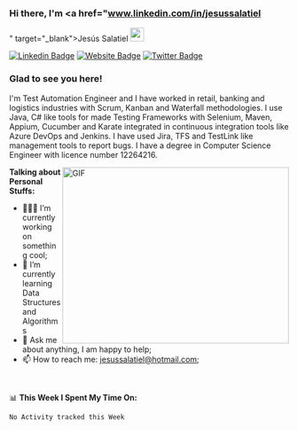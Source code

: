 ### Hi there, I'm <a href="www.linkedin.com/in/jesussalatiel
" target="_blank">Jesús Salatiel</a> <img src="https://media.giphy.com/media/hvRJCLFzcasrR4ia7z/giphy.gif" width="25px">

[![Linkedin Badge](https://img.shields.io/badge/-LinkedIn-0e76a8?style=flat-square&logo=Linkedin&logoColor=white)](www.linkedin.com/in/jesussalatiel)
[![Website Badge](https://img.shields.io/badge/Website-3b5998?style=flat-square&logo=google-chrome&logoColor=white)](https://jesussalatiel.github.io/jesussalatiel/)
[![Twitter Badge](https://img.shields.io/badge/-Twitter-00acee?style=flat-square&logo=Twitter&logoColor=white)](https://twitter.com/Jesus_Salatiel_)

### Glad to see you here!

I'm Test Automation Engineer and I have worked in retail, banking and logistics industries with Scrum, Kanban and Waterfall methodologies. I use Java, C# like tools for made Testing Frameworks with Selenium, Maven, Appium, Cucumber and Karate integrated in continuous integration tools like
Azure DevOps and Jenkins. I have used Jira, TFS and TestLink like management tools to report bugs. I have a degree in Computer Science Engineer with licence number 12264216.

<img align="right" alt="GIF" src="https://github.com/Gapur/Gapur/blob/master/coding.gif?raw=true" width="408" height="318" />
  

**Talking about Personal Stuffs:**

- 👨🏻‍💻 I’m currently working on something cool;
- 🚀 I’m currently learning Data Structures and Algorithms 
- 💬 Ask me about anything, I am happy to help;
- 📫 How to reach me: jesussalatiel@hotmail.com;


</br>

📊 **This Week I Spent My Time On:**
<!--START_SECTION:waka-->
```text
No Activity tracked this Week
```
<!--END_SECTION:waka-->




